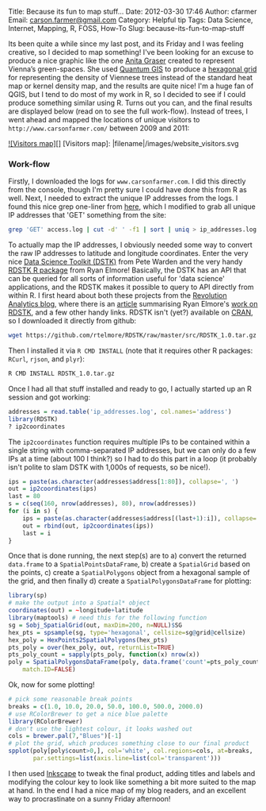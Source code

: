Title: Because its fun to map stuff...
Date: 2012-03-30 17:46
Author: cfarmer
Email: carson.farmer@gmail.com
Category: Helpful tip
Tags: Data Science, Internet, Mapping, R, FOSS, How-To
Slug: because-its-fun-to-map-stuff

Its been quite a while since my last post, and its Friday and I was
feeling creative, so I decided to map something! I've been looking for
an excuse to produce a nice graphic like the one [Anita Graser][]
created to represent Vienna’s green-spaces. She used [Quantum
GIS][] to produce a [hexagonal grid][] for representing the density of
Viennese trees instead of the standard heat map or kernel density map,
and the results are quite nice! I'm a huge fan of QGIS, but I tend to do
most of my work in R, so I decided to see if I could produce something
similar using R. Turns out you can, and the final results are displayed
below (read on to see the full work-flow). Instead of trees, I went
ahead and mapped the locations of unique visitors to
`http://www.carsonfarmer.com/` between 2009 and 2011:

[![Visitors map][]](|filename|/images/website_visitors.svg)
[Visitors map]: |filename|/images/website_visitors.svg

### Work-flow

Firstly, I downloaded the logs for `www.carsonfarmer.com`. I did this
directly from the console, though I'm pretty sure I could have done this
from R as well. Next, I needed to extract the unique IP addresses from
the logs. I found this nice grep one-liner from [here][], which I
modified to grab all unique IP addresses that 'GET' something from the
site:

```bash
grep 'GET' access.log | cut -d' ' -f1 | sort | uniq > ip_addresses.log
```

To actually map the IP addresses, I obviously needed some way to convert
the raw IP addresses to latitude and longitude coordinates. Enter the
very nice [Data Science Toolkit (DSTK)][] from Pete Warden and the very
handy [RDSTK R package][] from Ryan Elmore! Basically, the DSTK has an
API that can be queried for all sorts of information useful for 'data
science' applications, and the RDSTK makes it possible to query to API
directly from within R. I first heard about both these projects from the
[Revolution Analytics blog][], where there is an [article][] summarising
Ryan Elmore's [work on RDSTK][], and a few other handy links. RDSTK
isn't (yet?) available on [CRAN][], so I downloaded it directly from
github:

```bash
wget https://github.com/rtelmore/RDSTK/raw/master/src/RDSTK_1.0.tar.gz
```

Then I installed it via `R CMD INSTALL` (note that it requires other R
packages: `RCurl`, `rjson`, and `plyr`):

```bash
R CMD INSTALL RDSTK_1.0.tar.gz
```

Once I had all that stuff installed and ready to go, I actually started
up an R session and got working:

```r
addresses = read.table('ip_addresses.log', col.names='address')
library(RDSTK)
? ip2coordinates
```

The `ip2coordinates` function requires multiple IPs to be contained
within a single string with comma-separated IP addresses, but we can
only do a few IPs at a time (about 100 I think?) so I had to do this
part in a loop (it probably isn't polite to slam DSTK with 1,000s of
requests, so be nice!).

```r
ips = paste(as.character(addresses$address[1:80]), collapse=', ')
out = ip2coordinates(ips)
last = 80
s = c(seq(160, nrow(addresses), 80), nrow(addresses))
for (i in s) {
    ips = paste(as.character(addresses$address[(last+1):i]), collapse=', ')
    out = rbind(out, ip2coordinates(ips))
    last = i
}
```

Once that is done running, the next step(s) are to a) convert the
returned `data.frame` to a `SpatialPointsDataFrame`, b) create a
`SpatialGrid` based on the points, c) create a `SpatialPolygons` object
from a hexagonal sample of the grid, and then finally d) create a
`SpatialPolygonsDataFrame` for plotting:

```r
library(sp)
# make the output into a Spatial* object
coordinates(out) = ~longitude+latitude
library(maptools) # need this for the following function
sg = Sobj_SpatialGrid(out, maxDim=200, n=NULL)$SG
hex_pts = spsample(sg, type='hexagonal', cellsize=sg@grid@cellsize)
hex_poly = HexPoints2SpatialPolygons(hex_pts)
pts_poly = over(hex_poly, out, returnList=TRUE)
pts_poly_count = sapply(pts_poly, function(x) nrow(x))
poly = SpatialPolygonsDataFrame(poly, data.frame('count'=pts_poly_count), 
    match.ID=FALSE)
```

Ok, now for some plotting!

```r
# pick some reasonable break points
breaks = c(1.0, 10.0, 20.0, 50.0, 100.0, 500.0, 2000.0)
# use RColorBrewer to get a nice blue palette
library(RColorBrewer)
# don't use the lightest colour, it looks washed out
cols = brewer.pal(7,"Blues")[-1] 
# plot the grid, which produces something close to our final product
spplot(poly[poly$count>0,], col='white', col.regions=cols, at=breaks, 
       par.settings=list(axis.line=list(col='transparent')))
```

I then used [Inkscape][] to tweak the final product, adding titles and
labels and modifying the colour key to look like something a bit more
suited to the map at hand. In the end I had a nice map of my blog
readers, and an excellent way to procrastinate on a sunny Friday
afternoon!

[Anita Graser]: http://underdark.wordpress.com/about/
[Quantum GIS]: http://qgis.org/
[hexagonal grid]: http://underdark.wordpress.com/2012/03/04/mapping-density-with-hexagonal-grids/
[here]: http://blogs.law.harvard.edu/djcp/2009/04/how-to-extract-uniq-ips-from-apache-via-grep-cut-and-uniq/
[Data Science Toolkit (DSTK)]: http://www.datasciencetoolkit.org/
[RDSTK R package]: https://github.com/rtelmore/RDSTK
[Revolution Analytics blog]: http://blog.revolutionanalytics.com
[article]: http://blog.revolutionanalytics.com/2011/05/mapping-locations-in-r-with-the-data-science-toolkit.html
[work on RDSTK]: http://thelogcabin.wordpress.com/2011/05/02/r-and-the-data-science-toolkit/
[CRAN]: http://cran.r-project.org/
[Inkscape]: http://inkscape.org/
